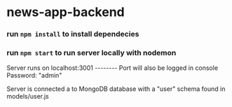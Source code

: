 # news-app-backend

### run `npm install` to install dependecies
### run `npm start` to run server locally with nodemon
Server runs on localhost:3001 -------- Port will also be logged in console
Password: "admin"

Server is connected a to MongoDB database with a "user" schema found in models/user.js